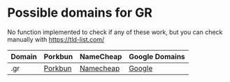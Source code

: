 # Possible domains for GR

No function implemented to check if any of these work, but you can check manually with https://tld-list.com/

| Domain | Porkbun | NameCheap | Google Domains |
|---|---|---|---|
| .gr | [Porkbun](https://porkbun.com/checkout/search?prb=e814663da1&tlds=&idnLanguage=&search=search&q=.gr) | [Namecheap](https://www.namecheap.com/domains/registration/results/?domain=.gr) | [Google](https://domains.google.com/registrar/search?searchTerm=.gr) |
